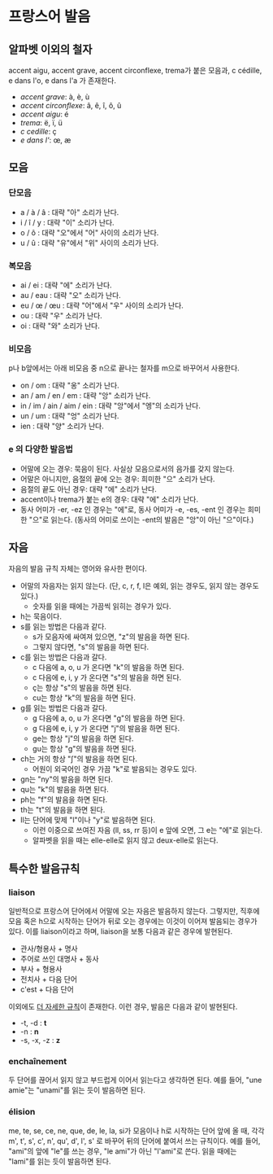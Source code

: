 <!---
title: "프랑스어 발음"
language: Korean
category: French
--->

# 프랑스어 발음

## 알파벳 이외의 철자

accent aigu, accent grave, accent circonflexe, trema가 붙은 모음과, c cédille,
e dans l'o, e dans l'a 가 존재한다.

- *accent grave*: à, è, ù
- *accent circonflexe*: â, ê, î, ô, û
- *accent aigu*: é
- *trema*: ë, ï, ü
- *c cedille*: ç
- *e dans l'*: œ, æ

## 모음

### 단모음

- a / à / â : 대략 "아" 소리가 난다.
- i / î / y : 대략 "이" 소리가 난다.
- o / ô : 대략 "오"에서 "어" 사이의 소리가 난다.
- u / û : 대략 "유"에서 "위" 사이의 소리가 난다.

### 복모음

- ai / ei : 대략 "에" 소리가 난다.
- au / eau : 대략 "오" 소리가 난다.
- eu / œ / œu : 대략 "어"에서 "우" 사이의 소리가 난다.
- ou : 대략 "우" 소리가 난다.
- oi : 대략 "와" 소리가 난다.

### 비모음

p나 b앞에서는 아래 비모음 중 n으로 끝나는 철자를 m으로 바꾸어서 사용한다.
 
- on / om : 대략 "옹" 소리가 난다.
- an / am / en / em : 대략 "앙" 소리가 난다.
- in / im / ain / aim / ein : 대략 "앙"에서 "엥"의 소리가 난다.
- un / um : 대략 "엉" 소리가 난다.
- ien : 대략 "양" 소리가 난다.

### e 의 다양한 발음법

- 어말에 오는 경우: 묵음이 된다. 사실상 모음으로서의 음가를 갖지 않는다.
- 어말은 아니지만, 음절의 끝에 오는 경우: 희미한 "으" 소리가 난다.
- 음절의 끝도 아닌 경우: 대략 "에" 소리가 난다.
- accent이나 trema가 붙는 e의 경우: 대략 "에" 소리가 난다.
- 동사 어미가 -er, -ez 인 경우는 "에"로, 동사 어미가 -e, -es, -ent 인 경우는
희미한 "으"로 읽는다. (동사의 어미로 쓰이는 -ent의 발음은 "앙"이 아닌 "으"이다.)

## 자음

자음의 발음 규칙 자체는 영어와 유사한 편이다.

- 어말의 자음자는 읽지 않는다. (단, c, r, f, l은 예외, 읽는 경우도, 읽지 않는 경우도 있다.)
	* 숫자를 읽을 때에는 가끔씩 읽히는 경우가 있다.
- h는 묵음이다.
- s를 읽는 방법은 다음과 같다.
	* s가 모음자에 싸여져 있으면, "z"의 발음을 하면 된다.
	* 그렇지 않다면, "s"의 발음을 하면 된다.
- c를 읽는 방법은 다음과 갈다.
	* c 다음에 a, o, u 가 온다면 "k"의 발음을 하면 된다.
	* c 다음에 e, i, y 가 온다면 "s"의 발음을 하면 된다.
	* ç는 항상 "s"의 발음을 하면 된다.
	* cu는 항상 "k"의 발음을 하면 된다.
- g를 읽는 방법은 다음과 갈다.
	* g 다음에 a, o, u 가 온다면 "g"의 발음을 하면 된다.
	* g 다음에 e, i, y 가 온다면 "j"의 발음을 하면 된다.
	* ge는 항상 "j"의 발음을 하면 된다.
	* gu는 항상 "g"의 발음을 하면 된다.
- ch는 거의 항상 "∫"의 발음을 하면 된다.
	* 어원이 외국어인 경우 가끔 "k"로 발음되는 경우도 있다.
- gn는 "ny"의 발음을 하면 된다.
- qu는 "k"의 발음을 하면 된다.
- ph는 "f"의 발음을 하면 된다.
- th는 "t"의 발음을 하면 된다.
- ll는 단어에 맞제 "l"이나 "y"로 발음하면 된다.
	* 이런 이중으로 쓰여진 자음 (ll, ss, rr 등)이 e 앞에 오면, 그 e는 "에"로 읽는다.
	* 알파벳을 읽을 때는 elle-elle로 읽지 않고 deux-elle로 읽는다.

## 특수한 발음규칙

### liaison

일반적으로 프랑스어 단어에서 어말에 오는 자음은 발음하지 않는다.
그렇지만, 직후에 모음 혹은 h으로 시작하는 단어가 뒤로 오는 경우에는 이것이 이어져
발음되는 경우가 있다. 이를 liaison이라고 하며, liaison을 보통 다음과 같은 경우에
발현된다.

- 관사/형용사 + 명사
- 주어로 쓰인 대명사 + 동사
- 부사 + 형용사
- 전치사 + 다음 단어
- c'est + 다음 단어

이외에도 [더 자세한 규칙](https://en.wikipedia.org/wiki/Liaison_%28French%29#Liaison_on_French_numerals)이
존재한다. 이런 경우, 발음은 다음과 같이 발현된다.

- -t, -d : **t**
- -n : **n**
- -s, -x, -z : **z**

### enchaînement

두 단어를 끊어서 읽지 않고 부드럽게 이어서 읽는다고 생각하면 된다.
예를 들어, "une amie"는 "unami"를 읽는 듯이 발음하면 된다.

### élision

me, te, se, ce, ne, que, de, le, la, si가 모음이나 h로 시작하는 단어 앞에 올
때, 각각 m', t', s', c', n', qu', d', l', s' 로 바꾸어 뒤의 단어에 붙여서 쓰는
규칙이다.  예를 들어, "ami"의 앞에 "le"를 쓰는 경우, "le ami"가 아닌 "l'ami"로
쓴다. 읽을 때에는 "lami"를 읽는 듯이 발음하면 된다.

